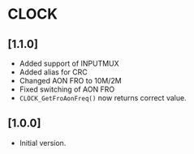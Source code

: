 # CLOCK

## [1.1.0]

- Added support of INPUTMUX
- Added alias for CRC
- Changed AON FRO to 10M/2M
- Fixed switching of AON FRO
- `CLOCK_GetFroAonFreq()` now returns correct value.

## [1.0.0]

- Initial version.
